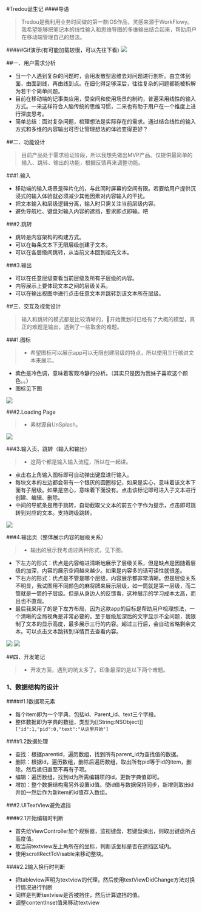 #Tredou诞生记
####导语
>Tredou是我利用业务时间做的第一款iOS作品，灵感来源于WorkFlowy。我希望能够把笔记本的线性输入和思维导图的多维输出结合起来，帮助用户在移动端管理自己的想法。  

#####Gif演示(有可能加载较慢，可以先往下看)
![](http://checkitnow-photo.stor.sinaapp.com/Tredou展示视频480.1.gif)


##一、用户需求分析

* 当一个人遇到复杂的问题时，会用发散型思维去对问题进行剖析。由立体到面，由面到线，再由线到点。在细化得足够深后，往往复杂的问题都能被拆解为若干个简单问题。  
* 目前在移动端的记事类应用，受空间和使用场景的制约，普遍采用线性的输入方式。一来这样符合人脑传统的思维习惯，二来也有助于用户在一个维度上进行深度思考。
* 简单总结：面对复杂问题，梳理想法是实际存在的需求。通过结合线性的输入方式和多维的内容输出可否让管理想法的体验变得更好？

##二、功能设计
>目前产品处于需求验证阶段，所以我想先做出MVP产品。仅提供最简单的输入、跳转、输出的功能，根据反馈再来调整功能。

###1.输入
* 移动端的输入场景是碎片化的，与此同时屏幕的空间有限。若要给用户提供沉浸式的输入体验就必须减少其他因素对内容输入的干扰。
* 把文本输入和层级逻辑分离，输入时只需关注当前层级内容。
* 避免导航栏、键盘对输入内容的遮挡，要求即点即输。吧

###2.跳转
* 跳转是内容架构的构建方式。
* 可以在每条文本下无限层级创建子文本。
* 可以在各层级间跳转，从当前文本回到祖先文本。

###3.输出
* 可以在任意层级查看当前层级及所有子层级的内容。
* 内容展示上要体现文本之间的层级关系。
* 可以在输出视图中进行点击任意文本并跳转到该文本所在层级。

##三、交互及视觉设计
>输入和跳转的模式都是比较清晰的，开始策划时已经有了大概的模型，真正的难题是输出，遇到了一些取舍的难题。

###1.图标  
>* 希望图标可以展示app可以无限创建层级的特点，所以使用三行缩进文本来展示。
* 紫色是冷色调，意味着客观冷静的分析。（其实只是因为我妹子喜欢这个颜色。。）  
* 图标见下图  

![](http://checkitnow-photo.stor.sinaapp.com/Tredou图标.png)  



###2.Loading Page  
>* 素材源自UnSplash。 

![](http://checkitnow-photo.stor.sinaapp.com/loadingpage.png)  

###3.输入页、跳转（输入和输出）
>* 这两个都是输入输入流程，所以在一起讲。  
 * 点击右上角输入图标即可自动弹出键盘进行输入。
 * 每块文本的左边都会带有一个银灰的圆圈标记，如果是实心，意味着该文本下面有子层级。如果是空心，意味着下面没有。点击该标记即可进入子文本进行创建、编辑、删除。
 * 中间的导航条是用于跳转，自动截取父文本的前五个字作为提示，点击即可跳转到对应的文本。支持跨级跳转。

![](http://checkitnow-photo.stor.sinaapp.com/输入2.png)
  
###4.输出页（整体展示内容的层级关系）
>* 输出的展示我考虑过两种形式，见下图。
* 下左方的形式：优点是内容缩进清晰地展示了层级关系，但是缺点是因随着层级的加深，内容的展示空间越来越少。如果是内容多的话可读性就很差。
* 下右方的形式：优点是不管是哪个层级，内容展示都非常清晰。但是层级关系不明显，我试图用不同颜色的麻将牌来展示层级，如一筒就是第一层级，而二筒就是一筒的子层级。但是从身边人的反馈看，这种展示的学习成本太高，而且也不直观。
* 最后我采用了的是下左方布局，因为这款app的目标是帮助用户梳理想法，一个清晰的全局视角是非常必要的。至于层级加深后的文字显示不全问题，我限制了文本的显示高度，最多展示三行的内容。超过三行后，会自动省略剩余文本。可以点击文本跳转到详情页去查看内容。

![](http://checkitnow-photo.stor.sinaapp.com/输出1.png)   ![](http://checkitnow-photo.stor.sinaapp.com/输出2.png)


##四、开发笔记
>* 开发方面，遇到的坑太多了。印象最深的是以下两个难题。

### 1、数据结构的设计
#####1.1数据项元素
* 每个item即为一个字典，包括id、Parent_id、text三个字段。
* 整体数据即为字典的数组，类型为[[String:NSObject]]  
  `["id":1,"pid":0,"text":"从这里开始"]`  

####1.2数据处理
* 查找：根据parentid，遍历数组，找到所有parent_id为查找值的数据。
* 删除：根据id，遍历数组，删除后遍历数组，取出所有pid等于id的item，删除。然后递归直至不再有子项。
* 编辑：遍历数组，找到id为所需编辑项的id，更新字典值即可。
* 增加：整个数据结构需另外设置id值。使id值与数据保持同步，新增则取出id并加一然后作为新item的id值存入数组。  
 


###2.UITextView避免遮挡  

####2.1开始编辑时判断
* 首先给ViewController加个观察器，监视键盘，若键盘弹出，则取出键盘所占高度值。
* 取当前textview左上角所在的坐标，判断该坐标是否在遮挡区域内。
* 使用scrollRectToVisable来移动整块。

####2.2输入换行时判断
* 把tableview声明为textview的代理，然后使用textViewDidChange方法对换行情况进行判断
* 同样是判断textview是否被挡住，然后计算遮挡的值。
* 调整contentInset值来移动textview


